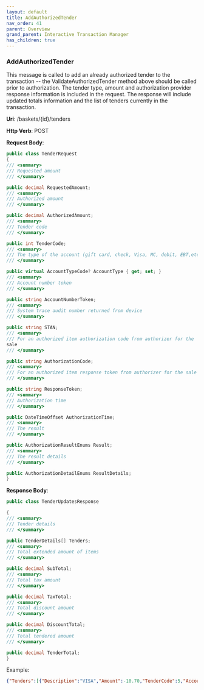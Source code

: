 ```yaml
---
layout: default
title: AddAuthorizedTender
nav_order: 41
parent: Overview
grand_parent: Interactive Transaction Manager
has_children: true
---
```

### AddAuthorizedTender

This message is called to add an already authorized tender to the
transaction -- the ValidateAuthorizedTender method above should be
called prior to authorization. The tender type, amount and authorization
provider response information is included in the request. The response
will include updated totals information and the list of tenders
currently in the transaction.

**Uri**: /baskets/{id}/tenders

**Http Verb**: POST

**Request Body**:
```csharp
public class TenderRequest
{
/// <summary>
/// Requested amount
/// </summary>

public decimal RequestedAmount;
/// <summary>
/// Authorized amount
/// </summary>

public decimal AuthorizedAmount;
/// <summary>
/// Tender code
/// </summary>

public int TenderCode;
/// <summary>
/// The type of the account (gift card, check, Visa, MC, debit, EBT,etc.)
/// </summary>

public virtual AccountTypeCode? AccountType { get; set; }
/// <summary>
/// Account number token
/// </summary>

public string AccountNumberToken;
/// <summary>
/// System trace audit number returned from device
/// </summary>

public string STAN;
/// <summary>
/// For an authorized item authorization code from authorizer for the
sale
/// </summary>

public string AuthorizationCode;
/// <summary>
/// For an authorized item response token from authorizer for the sale
/// </summary>

public string ResponseToken;
/// <summary>
/// Authorization time
/// </summary>

public DateTimeOffset AuthorizationTime;
/// <summary>
/// The result
/// </summary>

public AuthorizationResultEnums Result;
/// <summary>
/// The result details
/// </summary>

public AuthorizationDetailEnums ResultDetails;
}
```
**Response Body**:

```csharp
public class TenderUpdatesResponse

{
/// <summary>
/// Tender details
/// </summary>

public TenderDetails[] Tenders;
/// <summary>
/// Total extended amount of items
/// </summary>

public decimal SubTotal;
/// <summary>
/// Total tax amount
/// </summary>

public decimal TaxTotal;
/// <summary>
/// Total discount amount
/// </summary>

public decimal DiscountTotal;
/// <summary>
/// Total tendered amount
/// </summary>

public decimal TenderTotal;
}
```
Example:
```json
{"Tenders":[{"Description":"VISA","Amount":-10.70,"TenderCode":5,"AccountToken":"XXXXXXXXXXXXXXXXX","SignatureData":null,"LineNumber":10}],"SubTotal":9.99,"TaxTotal":0.71,"DiscountTotal":0.0,"TenderTotal":-10.70}
```